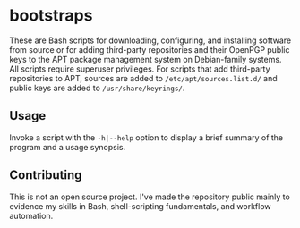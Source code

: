 # bootstraps

These are Bash scripts for downloading, configuring, and installing software
from source or for adding third-party repositories and their OpenPGP public keys
to the APT package management system on Debian-family systems. All scripts
require superuser privileges. For scripts that add third-party repositories to
APT, sources are added to `/etc/apt/sources.list.d/` and public keys are added
to `/usr/share/keyrings/`.

## Usage

Invoke a script with the `-h|--help` option to display a brief summary of the
program and a usage synopsis. 

## Contributing

This is not an open source project. I've made the repository public mainly to
evidence my skills in Bash, shell-scripting fundamentals, and workflow
automation.
